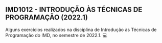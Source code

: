 ## IMD1012 - INTRODUÇÃO ÀS TÉCNICAS DE PROGRAMAÇÃO (2022.1)
Alguns exercícios realizados na disciplina de Introdução às Técnicas de Programação do IMD, 
no semestre de 2022.1. 💻
